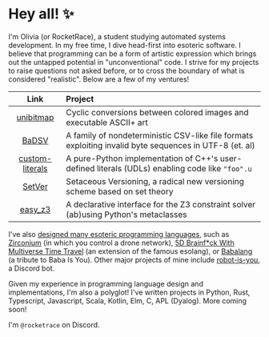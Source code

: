 # Hey all! ✨

I'm Olivia (or RocketRace), a student studying automated systems development. In my free time, I dive head-first into esoteric software. I believe that programming can be a form of artistic expression which brings out the untapped potential in "unconventional" code. I strive for my projects to raise questions not asked before, or to cross the boundary of what is considered "realistic". Below are a few of my ventures!

| Link | Project |
|:----:|:--------|
| [unibitmap](https://github.com/RocketRace/unibitmap) | Cyclic conversions between colored images and executable ASCII+ art |
| [BaDSV](https://github.com/RocketRace/badsv) | A family of nondeterministic CSV-like file formats exploiting invalid byte sequences in UTF-8 (et. al) |
| [custom-literals](https://github.com/RocketRace/custom-literals) | A pure-Python implementation of C++'s user-defined literals (UDLs) enabling code like `"foo".u` |
| [SetVer](https://github.com/RocketRace/setver) | Setaceous Versioning, a radical new versioning scheme based on set theory |
| [easy_z3](https://github.com/RocketRace/easy_z3) | A declarative interface for the Z3 constraint solver (ab)using Python's metaclasses |

I've also [designed many esoteric programming languages](esolangs.org/wiki/User:RocketRace), such as [Zirconium](https://esolangs.org/wiki/Zirconium) (in which you control a drone network), [5D Brainf\*ck With Multiverse Time Travel](https://esolangs.org/wiki/5D_Brainfuck_With_Multiverse_Time_Travel) (an extension of the famous esolang), or [Babalang](https://esolangs.org/wiki/Babalang) (a tribute to Baba Is You). Other major projects of mine include [robot-is-you](https://github.com/RocketRace/robot-is-you), a Discord bot.

Given my experience in programming language design and implementations, I'm also a polyglot! I've written projects in Python, Rust, Typescript, Javascript, Scala, Kotlin, Elm, C, APL (Dyalog). More coming soon!

I'm `@rocketrace` on Discord.
